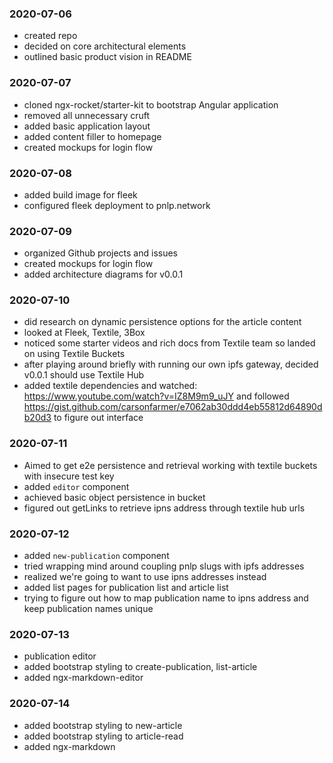### 2020-07-06

- created repo
- decided on core architectural elements
- outlined basic product vision in README

### 2020-07-07

- cloned ngx-rocket/starter-kit to bootstrap Angular application
- removed all unnecessary cruft
- added basic application layout
- added content filler to homepage
- created mockups for login flow

### 2020-07-08

- added build image for fleek
- configured fleek deployment to pnlp.network

### 2020-07-09

- organized Github projects and issues
- created mockups for login flow
- added architecture diagrams for v0.0.1

### 2020-07-10

- did research on dynamic persistence options for the article content
- looked at Fleek, Textile, 3Box
- noticed some starter videos and rich docs from Textile team so landed on using Textile Buckets
- after playing around briefly with running our own ipfs gateway, decided v0.0.1 should use Textile Hub
- added textile dependencies and watched: https://www.youtube.com/watch?v=IZ8M9m9_uJY and followed https://gist.github.com/carsonfarmer/e7062ab30ddd4eb55812d64890db20d3 to figure out interface

### 2020-07-11

- Aimed to get e2e persistence and retrieval working with textile buckets with insecure test key
- added `editor` component
- achieved basic object persistence in bucket
- figured out getLinks to retrieve ipns address through textile hub urls

### 2020-07-12

- added `new-publication` component
- tried wrapping mind around coupling pnlp slugs with ipfs addresses
- realized we're going to want to use ipns addresses instead
- added list pages for publication list and article list
- trying to figure out how to map publication name to ipns address and keep publication names unique

### 2020-07-13

- publication editor
- added bootstrap styling to create-publication, list-article
- added ngx-markdown-editor

### 2020-07-14

- added bootstrap styling to new-article
- added bootstrap styling to article-read
- added ngx-markdown
